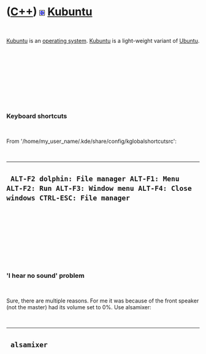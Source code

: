 
 

 

 

 

 

([C++](Cpp.md)) ![Kubuntu](PicKubuntu.png) [Kubuntu](CppKubuntu.md)
=====================================================================

 

[Kubuntu](CppKubuntu.md) is an [operating system](CppOs.md).
[Kubuntu](CppKubuntu.md) is a light-weight variant of
[Ubuntu](CppUbuntu.md).

 

 

 

 

 

### Keyboard shortcuts

 

From '/home/my\_user\_name/.kde/share/config/kglobalshortcutsrc':

 

  ---------------------------------------------------------------------------------------------------------------------------
  ` ALT-F2 dolphin: File manager ALT-F1: Menu ALT-F2: Run ALT-F3: Window menu ALT-F4: Close windows CTRL-ESC: File manager`
  ---------------------------------------------------------------------------------------------------------------------------

 

 

 

 

 

### 'I hear no sound' problem

 

Sure, there are multiple reasons. For me it was because of the front
speaker (not the master) had its volume set to 0%. Use alsamixer:

 

  --------------
  ` alsamixer`
  --------------

 

 

 

 

 

 

